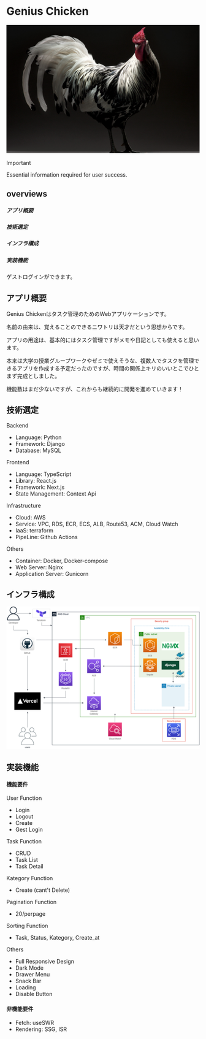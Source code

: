 # Genius Chicken
[![Genius Chicken](frontend/client/public/home10.png)](https://genius-chicken.com)

> [!IMPORTANT]
> Essential information required for user success.

## overviews
##### アプリ概要
##### 技術選定
##### インフラ構成
##### 実装機能

<p class="info">ゲストログインができます。</p>

## アプリ概要
Genius Chickenはタスク管理のためのWebアプリケーションです。

名前の由来は、覚えることのできるニワトリは天才だという思想からです。

アプリの用途は、基本的にはタスク管理ですがメモや日記としても使えると思います。

本来は大学の授業グループワークやゼミで使えそうな、複数人でタスクを管理できるアプリを作成する予定だったのですが、時間の関係上キリのいいとこでひとまず完成としました。

機能数はまだ少ないですが、これからも継続的に開発を進めていきます！

## 技術選定
Backend
* Language: Python
* Framework: Django
* Database: MySQL

Frontend
* Language: TypeScript
* Library: React.js
* Framework: Next.js
* State Management: Context Api

Infrastructure
* Cloud: AWS
* Service: VPC, RDS, ECR, ECS, ALB, Route53, ACM, Cloud Watch
* IaaS: terraform
* PipeLine: Github Actions

Others
* Container: Docker, Docker-compose
* Web Server: Nginx
* Application Server: Gunicorn

## インフラ構成
![Genius Chicken](chicken.drawio.png)

## 実装機能
#### 機能要件
User Function
* Login
* Logout
* Create
* Gest Login

Task Function
* CRUD
* Task List
* Task Detail

Kategory Function
* Create (cant't Delete)

Pagination Function
* 20/perpage

Sorting Function
* Task, Status, Kategory, Create_at

Others
* Full Responsive Design
* Dark Mode
* Drawer Menu
* Snack Bar
* Loading
* Disable Button

#### 非機能要件
* Fetch: useSWR
* Rendering: SSG, ISR
